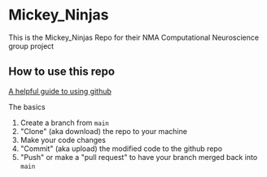 # Mickey_Ninjas

This is the Mickey_Ninjas Repo for their NMA Computational Neuroscience group project

## How to use this repo

[A helpful guide to using github](https://guides.github.com/activities/hello-world/)

The basics
1) Create a branch from `main`
2) "Clone" (aka download) the repo to your machine
3) Make your code changes
4) "Commit" (aka upload) the modified code to the github repo
5) "Push" or make a "pull request" to have your branch merged back into `main`
